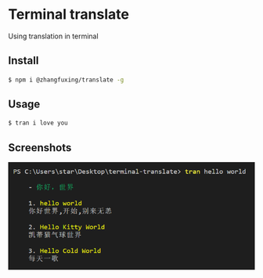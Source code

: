 # Terminal translate
Using translation in terminal

## Install

```sh
$ npm i @zhangfuxing/translate -g
```  

## Usage

```bash
$ tran i love you
```

## Screenshots

![screenshot](./screenshots/1.png)